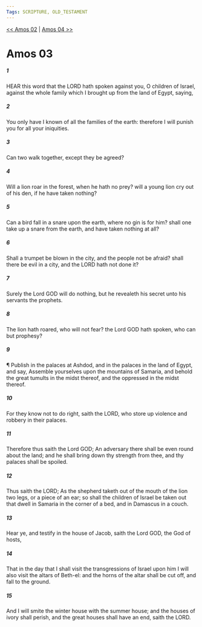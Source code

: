 ```yaml
---
Tags: SCRIPTURE, OLD_TESTAMENT
---
```


[<< Amos 02](OLD_TESTAMENT/30_Amos/Amos_02.md) | [Amos 04 >>](OLD_TESTAMENT/30_Amos/Amos_04.md)

# Amos 03

##### 1

HEAR this word that the LORD hath spoken against you, O children of Israel, against the whole family which I brought up from the land of Egypt, saying,

##### 2

You only have I known of all the families of the earth: therefore I will punish you for all your iniquities.

##### 3

Can two walk together, except they be agreed?

##### 4

Will a lion roar in the forest, when he hath no prey? will a young lion cry out of his den, if he have taken nothing?

##### 5

Can a bird fall in a snare upon the earth, where no gin is for him? shall one take up a snare from the earth, and have taken nothing at all?

##### 6

Shall a trumpet be blown in the city, and the people not be afraid? shall there be evil in a city, and the LORD hath not done it?

##### 7

Surely the Lord GOD will do nothing, but he revealeth his secret unto his servants the prophets.

##### 8

The lion hath roared, who will not fear? the Lord GOD hath spoken, who can but prophesy?

##### 9

¶ Publish in the palaces at Ashdod, and in the palaces in the land of Egypt, and say, Assemble yourselves upon the mountains of Samaria, and behold the great tumults in the midst thereof, and the oppressed in the midst thereof.

##### 10

For they know not to do right, saith the LORD, who store up violence and robbery in their palaces.

##### 11

Therefore thus saith the Lord GOD; An adversary there shall be even round about the land; and he shall bring down thy strength from thee, and thy palaces shall be spoiled.

##### 12

Thus saith the LORD; As the shepherd taketh out of the mouth of the lion two legs, or a piece of an ear; so shall the children of Israel be taken out that dwell in Samaria in the corner of a bed, and in Damascus in a couch.

##### 13

Hear ye, and testify in the house of Jacob, saith the Lord GOD, the God of hosts,

##### 14

That in the day that I shall visit the transgressions of Israel upon him I will also visit the altars of Beth-el: and the horns of the altar shall be cut off, and fall to the ground.

##### 15

And I will smite the winter house with the summer house; and the houses of ivory shall perish, and the great houses shall have an end, saith the LORD.
